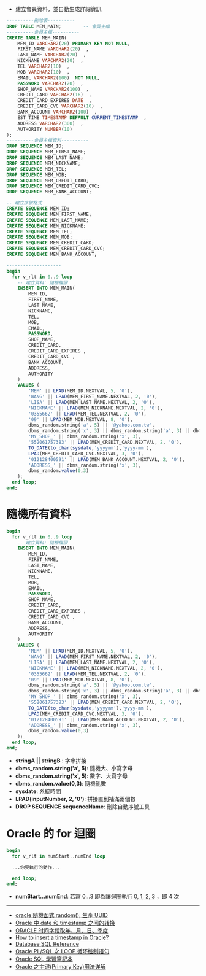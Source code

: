 - 建立會員資料，並自動生成詳細資訊

```sql
----------刪除表----------
DROP TABLE MEM_MAIN;        -- 會員主檔
----------會員主檔----------
CREATE TABLE MEM_MAIN(
    MEM_ID VARCHAR2(20) PRIMARY KEY NOT NULL,
    FIRST_NAME VARCHAR2(20)  ,
    LAST_NAME VARCHAR2(20)  ,
    NICKNAME VARCHAR2(20)  ,
    TEL VARCHAR2(10)  ,
    MOB VARCHAR2(10)  ,
    EMAIL VARCHAR2(100)  NOT NULL,
    PASSWORD VARCHAR2(20)  ,
    SHOP_NAME VARCHAR2(100)  ,
    CREDIT_CARD VARCHAR2(16)  ,
    CREDIT_CARD_EXPIRES	DATE  ,
    CREDIT_CARD_CVC VARCHAR2(10)  ,
    BANK_ACCOUNT VARCHAR2(100)  ,
    EST_TIME TIMESTAMP DEFAULT CURRENT_TIMESTAMP  ,
    ADDRESS VARCHAR2(300)  ,
    AUTHORITY NUMBER(10)
);
----------會員主檔資料----------
DROP SEQUENCE MEM_ID;
DROP SEQUENCE MEM_FIRST_NAME;
DROP SEQUENCE MEM_LAST_NAME;
DROP SEQUENCE MEM_NICKNAME;
DROP SEQUENCE MEM_TEL;
DROP SEQUENCE MEM_MOB;
DROP SEQUENCE MEM_CREDIT_CARD;
DROP SEQUENCE MEM_CREDIT_CARD_CVC;
DROP SEQUENCE MEM_BANK_ACCOUNT;

-- 建立序號格式
CREATE SEQUENCE MEM_ID;
CREATE SEQUENCE MEM_FIRST_NAME;
CREATE SEQUENCE MEM_LAST_NAME;
CREATE SEQUENCE MEM_NICKNAME;
CREATE SEQUENCE MEM_TEL;
CREATE SEQUENCE MEM_MOB;
CREATE SEQUENCE MEM_CREDIT_CARD;
CREATE SEQUENCE MEM_CREDIT_CARD_CVC;
CREATE SEQUENCE MEM_BANK_ACCOUNT;

--------------------
begin
  for v_rlt in 0..9 loop
    -- 建立資料: 隨機權限
    INSERT INTO MEM_MAIN(
        MEM_ID,
        FIRST_NAME,
        LAST_NAME,
        NICKNAME,
        TEL,
        MOB,
        EMAIL,
        PASSWORD,
        SHOP_NAME,
        CREDIT_CARD,
        CREDIT_CARD_EXPIRES	,
        CREDIT_CARD_CVC	,
        BANK_ACCOUNT,
        ADDRESS,
        AUTHORITY
    )
    VALUES (
        'MEM' || LPAD(MEM_ID.NEXTVAL, 5, '0'),
        'WANG' || LPAD(MEM_FIRST_NAME.NEXTVAL, 2, '0'),
        'LISA' || LPAD(MEM_LAST_NAME.NEXTVAL, 2, '0'),
        'NICKNAME' || LPAD(MEM_NICKNAME.NEXTVAL, 2, '0'),
        '0355662' || LPAD(MEM_TEL.NEXTVAL, 2, '0'),
        '09' || LPAD(MEM_MOB.NEXTVAL, 8, '0'),
        dbms_random.string('a', 5) || '@yahoo.com.tw',
        dbms_random.string('x', 3) || dbms_random.string('a', 3) || dbms_random.string('x', 3),
        'MY_SHOP_' || dbms_random.string('x', 3),
        '552061757383' || LPAD(MEM_CREDIT_CARD.NEXTVAL, 2, '0'),
        TO_DATE(to_char(sysdate,'yyyymm'),'yyyy-mm'),
        LPAD(MEM_CREDIT_CARD_CVC.NEXTVAL, 3, '0'),
        '012128400591' || LPAD(MEM_BANK_ACCOUNT.NEXTVAL, 2, '0'),
        'ADDRESS_' || dbms_random.string('x', 3),
        dbms_random.value(0,3)
    );
  end loop;
end;
```

# 隨機所有資料

```sql
begin
  for v_rlt in 0..9 loop
    -- 建立資料: 隨機權限
    INSERT INTO MEM_MAIN(
        MEM_ID,
        FIRST_NAME,
        LAST_NAME,
        NICKNAME,
        TEL,
        MOB,
        EMAIL,
        PASSWORD,
        SHOP_NAME,
        CREDIT_CARD,
        CREDIT_CARD_EXPIRES	,
        CREDIT_CARD_CVC	,
        BANK_ACCOUNT,
        ADDRESS,
        AUTHORITY
    )
    VALUES (
        'MEM' || LPAD(MEM_ID.NEXTVAL, 5, '0'),
        'WANG' || LPAD(MEM_FIRST_NAME.NEXTVAL, 2, '0'),
        'LISA' || LPAD(MEM_LAST_NAME.NEXTVAL, 2, '0'),
        'NICKNAME' || LPAD(MEM_NICKNAME.NEXTVAL, 2, '0'),
        '0355662' || LPAD(MEM_TEL.NEXTVAL, 2, '0'),
        '09' || LPAD(MEM_MOB.NEXTVAL, 8, '0'),
        dbms_random.string('a', 5) || '@yahoo.com.tw',
        dbms_random.string('x', 3) || dbms_random.string('a', 3) || dbms_random.string('x', 3),
        'MY_SHOP_' || dbms_random.string('x', 3),
        '552061757383' || LPAD(MEM_CREDIT_CARD.NEXTVAL, 2, '0'),
        TO_DATE(to_char(sysdate,'yyyymm'),'yyyy-mm'),
        LPAD(MEM_CREDIT_CARD_CVC.NEXTVAL, 3, '0'),
        '012128400591' || LPAD(MEM_BANK_ACCOUNT.NEXTVAL, 2, '0'),
        'ADDRESS_' || dbms_random.string('x', 3),
        dbms_random.value(0,3)
    );
  end loop;
end;
```

- **stringA || stringB** : 字串拼接
- **dbms_random.string('a', 5)**: 隨機大、小寫字母
- **dbms_random.string('x', 5)**: 數字、大寫字母
- **dbms_random.value(0,3)**: 隨機亂數
- **sysdate**: 系統時間
- **LPAD(inputNumber, 2, '0')**: 拼接直到補滿兩個數
- **DROP SEQUENCE sequenceName**: 刪除自動序號工具

# Oracle 的 for 迴圈

```sql
begin
  for v_rlt in numStart..numEnd loop

  ...你要執行的動作...

  end loop;
end;
```

- **numStart...numEnd**: 若寫 0...3 即為讓迴圈執行 <u>0, 1, 2, 3</u> ，即 4 次

---

- [oracle 隨機函式 random(); 生產 UUID](https://www.itread01.com/content/1545271036.html)
- [Oracle 中 date 和 timestamp 之间的转换](https://blog.csdn.net/joyksk/article/details/72844375)
- [ORACLE 时间字段取年、月、日、季度](https://blog.csdn.net/flyhaze/article/details/3457597)
- [How to insert a timestamp in Oracle?](https://stackoverflow.com/questions/5420833/how-to-insert-a-timestamp-in-oracle)
- [Database SQL Reference](https://docs.oracle.com/cd/B19306_01/server.102/b14200/toc.htm)
- [Oracle PL/SQL 之 LOOP 循环控制语句](https://www.cnblogs.com/richardzhu/p/3455806.html)
- [Oracle SQL 學習筆記本](http://mylinoraclesql.blogspot.com/2014/02/drop-sequence.html)
- [Oracle 之主键(Primary Key)用法详解](https://blog.csdn.net/jssg_tzw/article/details/40864635)
